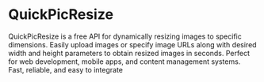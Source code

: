 # QuickPicResize
QuickPicResize is a free API for dynamically resizing images to specific dimensions. Easily upload images or specify image URLs along with desired width and height parameters to obtain resized images in seconds. Perfect for web development, mobile apps, and content management systems. Fast, reliable, and easy to integrate
